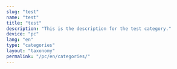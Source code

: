 ```yaml
---
slug: "test"
name: "test"
title: "test"
description: "This is the description for the test category."
device: "pc"
lang: "en"
type: "categories"
layout: "taxonomy"
permalink: "/pc/en/categories/"
---
```

